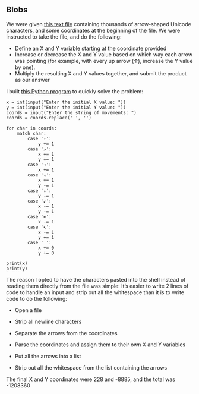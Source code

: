 ## Blobs
We were given [this text file](https://github.com/MystiK791/Hack-A-Bit-2023-Writeup/blob/main/Programming/Assets/blobs.txt) containing thousands of arrow-shaped Unicode characters, and some coordinates at the beginning of the file. We were instructed to take the file, and do the following:
    
-   Define an X and Y variable starting at the coordinate provided
-   Increase or decrease the X and Y value based on which way each arrow was pointing (for example, with every up arrow (↑), increase the Y value by one).
-   Multiply the resulting X and Y values together, and submit the product as our answer

I built [this Python program](https://github.com/MystiK791/Hack-A-Bit-2023-Writeup/blob/main/Programming/Assets/Blobs.py) to quickly solve the problem:

    x = int(input("Enter the initial X value: "))
    y = int(input("Enter the initial Y value: "))
    coords = input("Enter the string of movements: ")
    coords = coords.replace(' ', '')
    
    for char in coords:
        match char:
            case '↑':
                y += 1
            case '↗':
                x += 1
                y += 1
            case '→':
                x += 1
            case '↘':
                x += 1
                y -= 1
            case '↓':
                y -= 1
            case '↙':
                x -= 1
                y -= 1
            case '←':
                x -= 1
            case '↖':
                x -= 1
                y += 1
            case ' ':
                x += 0
                y += 0
            
    print(x)
    print(y) 
The reason I opted to have the characters pasted into the shell instead of reading them directly from the file was simple: It’s easier to write 2 lines of code to handle an input and strip out all the whitespace than it is to write code to do the following:
    

-   Open a file
    
-   Strip all newline characters
    
-   Separate the arrows from the coordinates
    
-   Parse the coordinates and assign them to their own X and Y variables
    
-   Put all the arrows into a list
    
-   Strip out all the whitespace from the list containing the arrows


The final X and Y coordinates were 228 and -8885, and the total was -1208360
